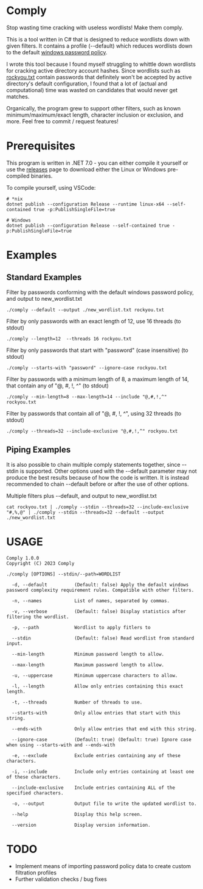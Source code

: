 # Comply
Stop wasting time cracking with useless wordlists! Make them comply.

This is a tool written in C# that is designed to reduce wordlists down with given filters. It contains a profile (--default) which reduces wordlists down to the default [windows password policy](https://learn.microsoft.com/en-us/windows/security/threat-protection/security-policy-settings/password-must-meet-complexity-requirements).

I wrote this tool because I found myself struggling to whittle down wordlists for cracking active directory account hashes. Since wordlists such as [rockyou.txt](https://github.com/praetorian-inc/Hob0Rules/blob/master/wordlists/rockyou.txt.gz) contain passwords that definitely won't be accepted by active directory's default configuration, I found that a lot of (actual and computational) time was wasted on candidates that would never get matches.

Organically, the program grew to support other filters, such as known minimum/maximum/exact length, character inclusion or exclusion, and more. Feel free to commit / request features!

# Prerequisites
This program is written in .NET 7.0 - you can either compile it yourself or use the [releases](https://github.com/Hzoid/comply/releases) page to download either the Linux or Windows pre-compiled binaries.

To compile yourself, using VSCode:
```
# *nix
dotnet publish --configuration Release --runtime linux-x64 --self-contained true -p:PublishSingleFile=true

# Windows
dotnet publish --configuration Release --self-contained true -p:PublishSingleFile=true
```
# Examples

## Standard Examples
Filter by passwords conforming with the default windows password policy, and output to new_wordlist.txt
```
./comply --default --output ./new_wordlist.txt rockyou.txt
```

Filter by only passwords with an exact length of 12, use 16 threads (to stdout)
```
./comply --length=12  --threads 16 rockyou.txt
```

Filter by only passwords that start with "password" (case insensitive) (to stdout)
```
./comply --starts-with "password" --ignore-case rockyou.txt
```

Filter by passwords with a minimum length of 8, a maximum length of 14, that contain any of "@, #, !, ^" (to stdout)
```
./comply --min-length=8 --max-length=14 --include "@,#,!,^" rockyou.txt
```

Filter by passwords that contain all of "@, #, !, ^", using 32 threads (to stdout)
```
./comply --threads=32 --include-exclusive "@,#,!,^" rockyou.txt
```

## Piping Examples
It is also possible to chain multiple comply statements together, since --stdin is supported. Other options used with the --default parameter may not produce the best results because of how the code is written. It is instead recommended to chain --default before or after the use of other options.

Multiple filters plus --default, and output to new_wordlist.txt
```
cat rockyou.txt | ./comply --stdin --threads=32 --include-exclusive "#,%,@" | ./comply --stdin --threads=32 --default --output ./new_wordlist.txt
```

# USAGE
```
Comply 1.0.0
Copyright (C) 2023 Comply

./comply [OPTIONS] --stdin/--path=WORDLIST

  -d, --default          (Default: false) Apply the default windows password complexity requirement rules. Compatible with other filters.

  -n, --names            List of names, separated by commas.

  -v, --verbose          (Default: false) Display statistics after filtering the wordlist.

  -p, --path             Wordlist to apply fitlers to

  --stdin                (Default: false) Read wordlist from standard input.

  --min-length           Minimum password length to allow.

  --max-length           Maximum password length to allow.

  -u, --uppercase        Minimum uppercase characters to allow.

  -l, --length           Allow only entries containing this exact length.

  -t, --threads          Number of threads to use.

  --starts-with          Only allow entries that start with this string.

  --ends-with            Only allow entries that end with this string.

  --ignore-case          (Default: true) (Default: true) Ignore case when using --starts-with and --ends-with

  -e, --exclude          Exclude entries containing any of these characters.

  -i, --include          Include only entries containing at least one of these characters.

  --include-exclusive    Include entries containing ALL of the specified characters.

  -o, --output           Output file to write the updated wordlist to.

  --help                 Display this help screen.

  --version              Display version information.
```

# TODO
* Implement means of importing password policy data to create custom filtration profiles
* Further validation checks / bug fixes
